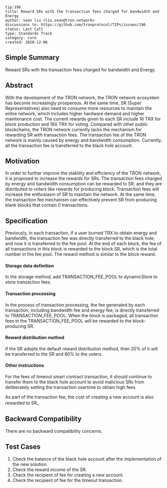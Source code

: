 ``` 
tip:196
title: Reward SRs with the transaction fees charged for bandwidth and Energy 
author: sean liu <liu.sean@tron.network> 
discussions to: https://github.com/tronprotocol/TIPs/issues/196
status: Last Call
type: Standards Track
category: core
created: 2020-12-06
```

## Simple Summary 
Reward SRs with the transaction fees charged for bandwidth and Energy.

## Abstract
With the development of the TRON network, the TRON network ecosystem has become increasingly prosperous. 
At the same time, SR (Super Representatives) also need to consume more resources to maintain the entire network, 
which includes higher hardware demand and higher maintenance cost. 
The current rewards given to each SR include 16 TRX for block production and 160 TRX for voting. 
Compared with other public blockchains, the TRON network currently lacks the mechanism for rewarding SR with transaction fees. 
The transaction fee of the TRON network is mainly caused by energy and bandwidth consumption. 
Currently, all the transaction fee is transferred to the black hole account.

## Motivation
In order to further improve the stability and efficiency of the TRON network, 
it is proposed to increase the rewards for SRs. 
The transaction fees charged by energy and bandwidth consumption can be rewarded to SR, 
and they are distributed to voters like rewards for producing block. 
Transaction fees will increase the enthusiasm of SR to maintain the network. 
At the same time, the transaction fee mechanism can effectively prevent SR from producing blank blocks that contain 0 transactions.
 
## Specification
Previously, in each transaction, if a user burned TRX to obtain energy and bandwidth, 
the transaction fee was directly transferred to the black hole, and now it is transferred to the fee pool. 
At the end of each block, the fee of all transactions in this block is rewarded to the block SR, 
which is the total number in the fee pool. The reward method is similar to the block reward.

#### Storage data definition
In the storage method, add TRANSACTION_FEE_POOL to dynamicStore to store transaction fees.

#### Transaction processing
In the process of transaction processing, the fee generated by each transaction, 
including bandwidth fee and energy fee, is directly transferred to TRANSACTION_FEE_POOL. 
When the block is packaged, all transaction fees in the TRANSACTION_FEE_POOL will be rewarded to the block-producing SR. 

#### Reward distribution method
If the SR adopts the default reward distribution method, then 20% of it will be transferred to the SR and 80% to the voters.

#### Other instructions
For the fees of timeout smart contract transaction, 
it should continue to transfer them to the black hole account to avoid malicious SRs from deliberately 
setting the transaction overtime to obtain high fees.

As part of the transaction fee, the cost of creating a new account is also rewarded to SR。

## Backward Compatibility
There are no backward compatibility concerns.

## Test Cases
1. Check the balance of the black hole account after the implementation of the new solution.
2. Check the reward income of the SR.
3. Check the recipient of fee for creating a new account.
4. Check the recipient of fee for the timeout transaction.
